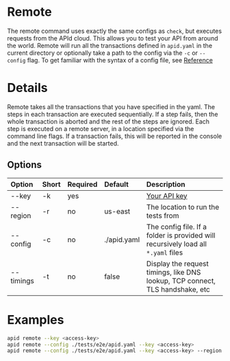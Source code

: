 # Remote

The remote command uses exactly the same configs as `check`, but executes requests from the APId cloud. This allows you to test your API from around the world. Remote will run all the transactions defined in `apid.yaml` in the current directory or optionally take a path to the config via the `-c` or `--config` flag. To get familiar with the syntax of a config file, see [Reference](../reference/README.md)

# Details

Remote takes all the transactions that you have specified in the yaml. The steps in each transaction are executed sequentially. If a step fails, then the whole transaction is aborted and the rest of the steps are ignored. Each step is executed on a remote server, in a location specified via the command line flags. If a transaction fails, this will be reported in the console and the next transaction will be started.

## Options

| Option    | Short | Required | Default     | Description                                                                       |
| :-------- | :---- | :------- | :---------- | :-------------------------------------------------------------------------------- |
| --key     | -k    | yes      |             | [Your API key](../cloud)                                                          |
| --region  | -r    | no       | us-east     | The location to run the tests from                                                |
| --config  | -c    | no       | ./apid.yaml | The config file. If a folder is provided will recursively load all `*.yaml` files |
| --timings | -t    | no       | false       | Display the request timings, like DNS lookup, TCP connect, TLS handshake, etc     |

# Examples

```bash
apid remote --key <access-key>
apid remote --config ./tests/e2e/apid.yaml --key <access-key>
apid remote --config ./tests/e2e/apid.yaml --key <access-key> --region us-east
```

